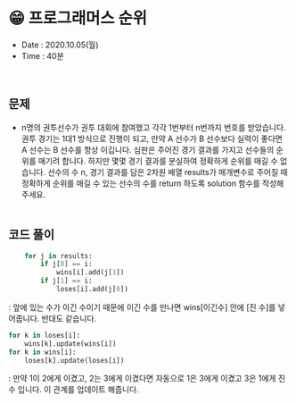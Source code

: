 # 😁 프로그래머스 순위
- Date : 2020.10.05(월)
- Time : 40분
<br>

## 문제

- n명의 권투선수가 권투 대회에 참여했고 각각 1번부터 n번까지 번호를 받았습니다. 권투 경기는 1대1 방식으로 진행이 되고, 만약 A 선수가 B 선수보다 실력이 좋다면 A 선수는 B 선수를 항상 이깁니다. 심판은 주어진 경기 결과를 가지고 선수들의 순위를 매기려 합니다. 하지만 몇몇 경기 결과를 분실하여 정확하게 순위를 매길 수 없습니다. 선수의 수 n, 경기 결과를 담은 2차원 배열 results가 매개변수로 주어질 때 정확하게 순위를 매길 수 있는 선수의 수를 return 하도록 solution 함수를 작성해주세요.
<br><br>

## 코드 풀이
```python
    for j in results:
        if j[0] == i:
            wins[i].add(j[1])
        if j[1] == i:
            loses[i].add(j[0])
```
: 앞에 있는 수가 이긴 수이기 때문에 이긴 수를 만나면 wins[이긴수] 안에 [진 수]를 넣어줍니다. 반대도 같습니다.

```python
for k in loses[i]:
    wins[k].update(wins[i])
for k in wins[i]:
    loses[k].update(loses[i])
```
: 만약 1이 2에게 이겼고, 2는 3에게 이겼다면 자동으로 1은 3에게 이겼고 3은 1에게 진 수 입니다. 이 관계를 업데이트 해줍니다.
